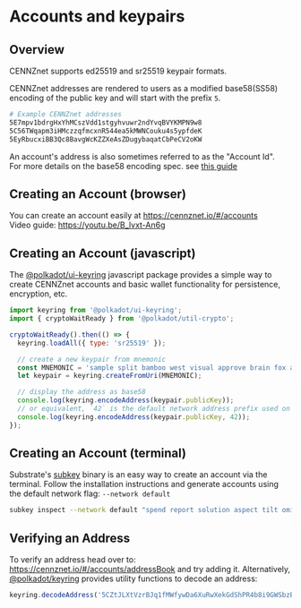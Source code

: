 # Accounts and keypairs

## Overview

CENNZnet supports ed25519 and sr25519 keypair formats.

CENNZnet addresses are rendered to users as a modified base58(SS58) encoding of the public key and will start with the prefix `5`.

```bash
# Example CENNZnet addresses
5E7mpv1bdrgHxYhMCszVdd1stgyhvuwr2ndYvqBVYKMPN9w8
5C56TWqapm3iHMczzqfmcxnR544ea5kMWNCouku4s5ypfdeK
5EyRbucxiBB3Qc8BavgWcKZZXeAsZDugybaqatCbPeCV2oKW
```

An account's address is also sometimes referred to as the "Account Id".  
For more details on the base58 encoding spec. see [this guide](https://github.com/paritytech/substrate/wiki/External-Address-Format-(SS58))

## Creating an Account (browser)
You can create an account easily at https://cennznet.io/#/accounts  
Video guide: https://youtu.be/B_lvxt-An6g

## Creating an Account (javascript)
The [@polkadot/ui-keyring](https://www.npmjs.com/package/@polkadot/ui-keyring) javascript package provides a simple way to create CENNZnet accounts and basic wallet functionality for persistence, encryption, etc.

```js
import keyring from '@polkadot/ui-keyring';
import { cryptoWaitReady } from '@polkadot/util-crypto';

cryptoWaitReady().then(() => {
  keyring.loadAll({ type: 'sr25519' });

  // create a new keypair from mnemonic
  const MNEMONIC = 'sample split bamboo west visual approve brain fox arch impact relief smile';
  let keypair = keyring.createFromUri(MNEMONIC);

  // display the address as base58
  console.log(keyring.encodeAddress(keypair.publicKey));
  // or equivalent, `42` is the default network address prefix used on CENNZnet
  console.log(keyring.encodeAddress(keypair.publicKey, 42));
});
```

## Creating an Account (terminal)

Substrate's [subkey](https://substrate.dev/docs/en/knowledgebase/integrate/subkey) binary is an easy way to create an account via the terminal.
Follow the installation instructions and generate accounts using the default network flag: `--network default`

```bash
subkey inspect --network default "spend report solution aspect tilt omit market cancel what type cave author"
```

## Verifying an Address
To verify an address head over to: https://cennznet.io/#/accounts/addressBook and try adding it.
Alternatively, [@polkadot/keyring](https://www.npmjs.com/package/@polkadot/keyring) provides utility functions to decode an address:

```js
keyring.decodeAddress('5CZtJLXtVzrBJq1fMWfywDa6XuRwXekGdShPR4b8i9GWSbzB');
```
